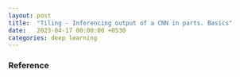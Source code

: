 ```yaml
---
layout: post
title:  "Tiling - Inferencing output of a CNN in parts. Basics"
date:   2023-04-17 00:00:00 +0530
categories: deep learning
---
```




### Reference
